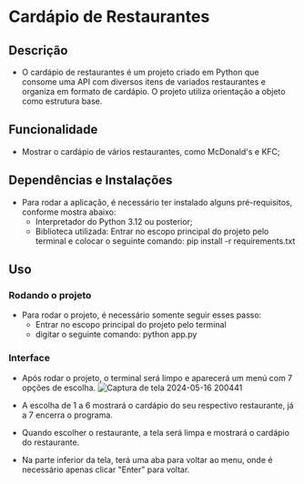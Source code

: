 # Cardápio de Restaurantes

## Descrição 
- O cardápio de restaurantes é um projeto criado em Python que consome uma API com diversos itens de variados restaurantes e organiza em formato de cardápio. O projeto utiliza orientação a objeto como estrutura base.

## Funcionalidade
- Mostrar o cardápio de vários restaurantes, como McDonald's e KFC;

## Dependências e Instalações
- Para rodar a aplicação, é necessário ter instalado alguns pré-requisitos, conforme mostra abaixo: 
    - Interpretador do Python 3.12 ou posterior;
    - Biblioteca utilizada: Entrar no escopo principal do projeto pelo terminal e colocar o seguinte comando: pip install -r requirements.txt

## Uso

### Rodando o projeto
- Para rodar o projeto, é necessário somente seguir esses passo:
  - Entrar no escopo principal do projeto pelo terminal
  - digitar o seguinte comando: python app.py

### Interface 
- Após rodar o projeto, o terminal será limpo e aparecerá um menú com 7 opções de escolha.
![Captura de tela 2024-05-16 200441](https://github.com/Martins015/Cardapio-Restaurantes/assets/112978196/a4bc86be-6fb7-4cb6-8ca9-50a32a412871)

- A escolha de 1 a 6 mostrará o cardápio do seu respectivo restaurante, já a 7 encerra o programa.
- Quando escolher o restaurante, a tela será limpa e mostrará o cardápio do restaurante.
- Na parte inferior da tela, terá uma aba para voltar ao menu, onde é necessário apenas clicar "Enter" para voltar.
